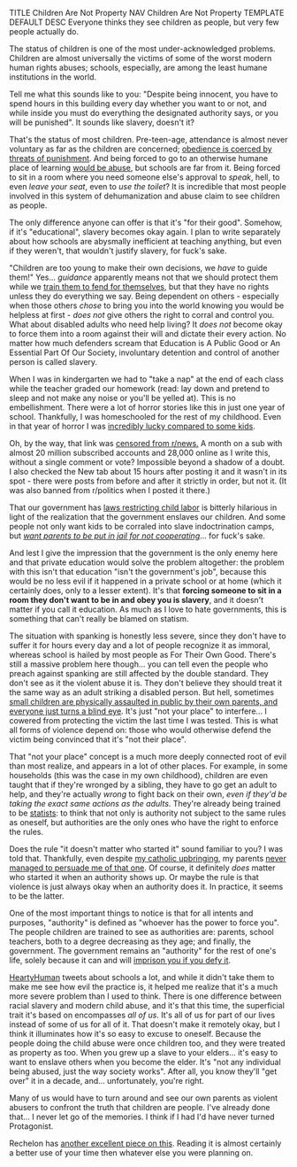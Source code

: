 TITLE Children Are Not Property
NAV Children Are Not Property
TEMPLATE DEFAULT
DESC Everyone thinks they see children as people, but very few people actually do.

The status of children is one of the most under-acknowledged problems. Children are almost universally the victims of some of the worst modern human rights abuses; schools, especially, are among the least humane institutions in the world.

Tell me what this sounds like to you: "Despite being innocent, you have to spend hours in this building every day whether you want to or not, and while inside you must do everything the designated authority says, or you will be punished". It sounds like slavery, doesn't it?

That's the status of most children. Pre-teen-age, attendance is almost never voluntary as far as the children are concerned; [obedience is coerced by threats of punishment](enforcement). And being forced to go to an otherwise humane place of learning [would be abuse](consent), but schools are far from it. Being forced to sit in a room where you need someone else's approval to *speak*, hell, to even *leave your seat*, even to *use the toilet*? It is incredible that most people involved in this system of dehumanization and abuse claim to see children as people.

The only difference anyone can offer is that it's "for their good". Somehow, if it's "educational", slavery becomes okay again. I plan to write separately about how schools are abysmally inefficient at teaching anything, but even if they weren't, that wouldn't justify slavery, for fuck's sake.

"Children are too young to make their own decisions, we *have* to guide them!" Yes... *guidance* apparently means not that we should protect them while we [train them to fend for themselves](sheltering_children), but that they have no rights unless they do everything we say. Being dependent on others - especially when those others *chose* to bring you into the world knowing you would be helpless at first - *does not* give others the right to corral and control you. What about disabled adults who need help living? It *does not* become okay to force them into a room against their will and dictate their every action. No matter how much defenders scream that Education is A Public Good or An Essential Part Of Our Society, involuntary detention and control of another person is called slavery.

When I was in kindergarten we had to "take a nap" at the end of each class while the teacher graded our homework (read: lay down and pretend to sleep and not make any noise or you'll be yelled at). This is no embellishment. There were a lot of horror stories like this in just one year of school. Thankfully, I was homeschooled for the rest of my childhood. Even in that year of horror I was [incredibly lucky compared to some kids](https://graphics.chicagotribune.com/illinois-seclusion/index.html).

Oh, by the way, that link was [censored from r/news.](https://www.reddit.com/r/news/comments/dyubfv/seclusion_and_isolation_rooms_misused_in_illinois/) A month on a sub with almost 20 million subscribed accounts and 28,000 online as I write this, without a single comment or vote? Impossible beyond a shadow of a doubt. I also checked the New tab about 15 hours after posting it and it wasn't in its spot - there were posts from before and after it strictly in order, but not it. (It was also banned from r/politics when I posted it there.)

That our government has [laws restricting child labor](https://www.dol.gov/general/topic/youthlabor) is bitterly hilarious in light of the realization that the government enslaves our children. And some people not only want kids to be corraled into slave indoctrination camps, but [*want parents to be put in jail for not cooperating*](https://www.theguardian.com/commentisfree/2019/jan/31/kamala-harris-laughed-jailing-parents-truancy)... for fuck's sake.

And lest I give the impression that the government is the only enemy here and that private education would solve the problem altogether: the problem with this isn't that education "isn't the government's job", because this would be no less evil if it happened in a private school or at home (which it certainly does, only to a lesser extent). It's that **forcing someone to sit in a room they don't want to be in and obey you is slavery**, and it doesn't matter if you call it education. As much as I love to hate governments, this is something that can't really be blamed on statism.

The situation with spanking is honestly less severe, since they don't have to suffer it for hours every day and a lot of people recognize it as immoral, whereas school is hailed by most people as For Their Own Good. There's still a massive problem here though... you can tell even the people who preach against spanking are still affected by the double standard. They don't see as it the violent abuse it is. They don't believe they should treat it the same way as an adult striking a disabled person. But hell, sometimes [small children are physically assaulted in public by their own parents, and everyone just turns a blind eye](/misc/bystander). It's just "not your place" to interfere... I cowered from protecting the victim the last time I was tested. This is what all forms of violence depend on: those who would otherwise defend the victim being convinced that it's "not their place".

That "not your place" concept is a much more deeply connected root of evil than most realize, and appears in a lot of other places. For example, in some households (this was the case in my own childhood), children are even taught that if they're wronged by a sibling, they have to go get an adult to help, and they're actually *wrong* to fight back on their own, *even if they'd be taking the exact same actions as the adults*. They're already being trained to be [statists](anarchism): to think that not only is authority not subject to the same rules as oneself, but authorities are the only ones who have the right to enforce the rules.

Does the rule "it doesn't matter who started it" sound familiar to you? I was told that. Thankfully, even despite [my catholic upbringing](apostasy), my parents [never managed to persuade me of that one](retribution). Of course, it definitely *does* matter who started it when an authority shows up. Or maybe the rule is that violence is just always okay when an authority does it. In practice, it seems to be the latter.

One of the most important things to notice is that for all intents and purposes, "authority" is defined as "whoever has the power to force you". The people children are trained to see as authorities are: parents, school teachers, both to a degree decreasing as they age; and finally, the government. The government remains an "authority" for the rest of one's life, solely because it can and will [imprison you if you defy it](imprisonment).

[HeartyHuman](https://twitter.com/HeartyHuman) tweets about schools a lot, and while it didn't take them to make me see how evil the practice is, it helped me realize that it's a much more severe problem than I used to think. There is one difference between racial slavery and modern child abuse, and it's that this time, the superficial trait it's based on encompasses *all of us*. It's all of us for part of our lives instead of some of us for all of it. That doesn't make it remotely okay, but I think it illuminates how it's so easy to excuse to oneself. Because the people doing the child abuse were once children too, and they were treated as property as too. When you grew up a slave to your elders... it's easy to want to enslave others when you become the elder. It's "not any individual being abused, just the way society works". After all, you know they'll "get over" it in a decade, and... unfortunately, you're right.

Many of us would have to turn around and see our own parents as violent abusers to confront the truth that children are people. I've already done that... I never let go of the memories. I think if I had I'd have never turned Protagonist.

Rechelon has [another excellent piece on this](http://humaniterations.net/2018/10/24/the-first-prison). Reading it is almost certainly a better use of your time then whatever else you were planning on.
